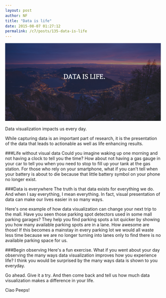 ```yaml
---
layout: post
author: NF
title: "Data is life"
date: 2015-08-07 01:27:12
permalink: /c7/posts/135-data-is-life
---
```


![data-is-life](/c7/static/data-is-life.png)

Data visualization impacts us every day. 

While capturing data is an important part of research, it is the presentation of the data that leads to actionable as well as  life enhancing results.

###Life without visual data
Could you imagine waking up one morning and not having a clock to tell you the time? How about not having a gas gauge in your car to tell you when you need to stop to fill up your tank at the gas station. For those who rely on your smartphone, what if you can't tell when your battery is about to die because that little battery symbol on your phone no longer exist. 

###Data is everywhere
The truth is that data exists for everything we do. And when I say everything, I mean everything. In fact, visual presentation of data can make our lives easier in so many ways. 

Here's one example of how data visualization can change your next trip to the mall. 
Have you seen those parking spot detectors used in some mall parking garages? They help you find parking spots a lot quicker by showing you how many available parking spots are in a lane. How awesome are those! If this becomes a mainstay in every parking lot we would all waste less time because we are no longer turning into lanes only to find there is no available parking space for us. 

###Begin observing
Here's a fun exercise. What if you went about your day observing the many ways data visualization improves how you experience life? I think you would be surprised by the many ways data is shown to you everyday. 

Go ahead. Give it a try. And then come back and tell us how much data visualization makes a difference in your life. 

Ciao Peeps!
